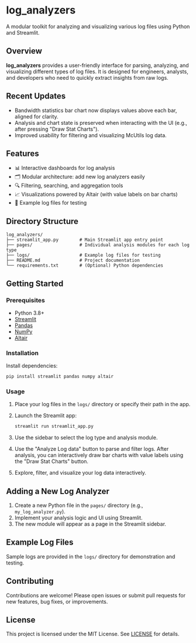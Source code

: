 # log_analyzers

A modular toolkit for analyzing and visualizing various log files using Python and Streamlit.

## Overview

**log_analyzers** provides a user-friendly interface for parsing, analyzing, and visualizing different types of log files. It is designed for engineers, analysts, and developers who need to quickly extract insights from raw logs.

## Recent Updates

- Bandwidth statistics bar chart now displays values above each bar, aligned for clarity.
- Analysis and chart state is preserved when interacting with the UI (e.g., after pressing "Draw Stat Charts").
- Improved usability for filtering and visualizing McUtils log data.

## Features

- 📊 Interactive dashboards for log analysis
- 🗂️ Modular architecture: add new log analyzers easily
- 🔍 Filtering, searching, and aggregation tools
- 📈 Visualizations powered by Altair (with value labels on bar charts)
- 📝 Example log files for testing

## Directory Structure

```
log_analyzers/
├── streamlit_app.py        # Main Streamlit app entry point
├── pages/                  # Individual analysis modules for each log type
├── logs/                   # Example log files for testing
├── README.md               # Project documentation
└── requirements.txt        # (Optional) Python dependencies
```

## Getting Started

### Prerequisites

- Python 3.8+
- [Streamlit](https://streamlit.io/)
- [Pandas](https://pandas.pydata.org/)
- [NumPy](https://numpy.org/)
- [Altair](https://altair-viz.github.io/)

### Installation

Install dependencies:

```sh
pip install streamlit pandas numpy altair
```

### Usage

1. Place your log files in the `logs/` directory or specify their path in the app.
2. Launch the Streamlit app:

    ```sh
    streamlit run streamlit_app.py
    ```

3. Use the sidebar to select the log type and analysis module.
4. Use the "Analyze Log data" button to parse and filter logs. After analysis, you can interactively draw bar charts with value labels using the "Draw Stat Charts" button.
5. Explore, filter, and visualize your log data interactively.

## Adding a New Log Analyzer

1. Create a new Python file in the `pages/` directory (e.g., `my_log_analyzer.py`).
2. Implement your analysis logic and UI using Streamlit.
3. The new module will appear as a page in the Streamlit sidebar.

## Example Log Files

Sample logs are provided in the `logs/` directory for demonstration and testing.

## Contributing

Contributions are welcome! Please open issues or submit pull requests for new features, bug fixes, or improvements.

## License

This project is licensed under the MIT License. See [LICENSE](LICENSE) for details.
